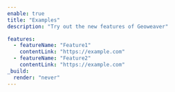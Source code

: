 ```yaml
---
enable: true
title: "Examples"
description: "Try out the new features of Geoweaver"

features:
  - featureName: "Feature1"
    contentLink: "https://example.com"
  - featureName: "Feature2"
    contentLink: "https://example.com"
_build:
  render: "never"
---
```

